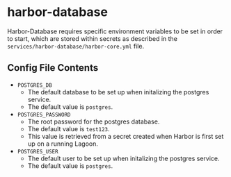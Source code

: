 # harbor-database

Harbor-Database requires specific environment variables to be set in order to start, which are stored within secrets as described in the `services/harbor-database/harbor-core.yml` file.

## Config File Contents

* `POSTGRES_DB`
  * The default database to be set up when initalizing the postgres service.
  * The default value is `postgres`.
* `POSTGRES_PASSWORD`
  * The root password for the postgres database.
  * The default value is `test123`.
  * This value is retrieved from a secret created when Harbor is first set up on a running Lagoon.
* `POSTGRES_USER`
  * The default user to be set up when initalizing the postgres service.
  * The default value is `postgres`.


